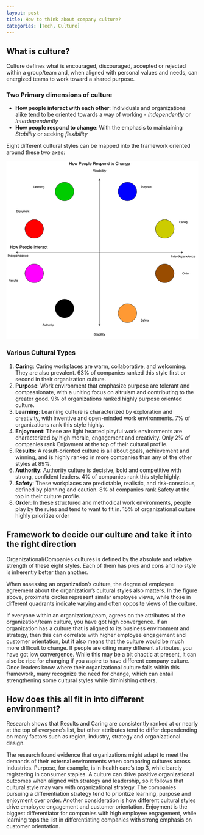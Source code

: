 ```yaml
---
layout: post
title: How to think about company culture?
categories: [Tech, Culture]
---
```


## What is culture?
Culture defines what is encouraged, discouraged, accepted or rejected within a group/team and, when aligned with personal values and needs, can energized teams to work toward a shared purpose.

### Two Primary dimensions of culture
- **How people interact with each other**: Individuals and organizations alike tend to be oriented towards a way of working - *Independently* or *Interdependently*
- **How people respond to change**: With the emphasis to maintaining *Stability* or seeking *flexibility*

Eight different cultural styles can be mapped into the framework oriented around these two axes:

![Culture](/images/culture.png)

### Various Cultural Types
1. **Caring**: Caring workplaces are warm, collaborative, and welcoming. They are also prevalent. 63% of companies ranked this style first or second in their organization culture.
2. **Purpose**: Work environment that emphasize purpose are tolerant and compassionate, with a uniting focus on altruism and contributing to the greater good. 9% of organizations ranked highly purpose oriented culture.
3. **Learning**: Learning culture is characterized by exploration and creativity, with inventive and open-minded work environments. 7% of organizations rank this style highly.
4. **Enjoyment**: These are light hearted playful work environments are characterized by high morale, engagement and creativity. Only 2% of companies rank Enjoyment at the top of their cultural profile.
5. **Results**: A result-oriented culture is all about goals, achievement and winning, and is highly ranked in more companies than any of the other styles at 89%.
6. **Authority**: Authority culture is decisive, bold and competitive with strong, confident leaders. 4% of companies rank this style highly.
7. **Safety**: These workplaces are predictable, realistic, and risk-conscious, defined by planning and caution. 8% of companies rank Safety at the top in their culture profile. 
8. **Order**: In these structured and methodical work environments, people play by the rules and tend to want to fit in. 15% of organizational culture highly prioritize order

## Framework to decide our culture and take it into the right direction
Organizational/Companies cultures is defined by the absolute and relative strength of these eight styles. Each of them has pros and cons and no style is inherently better than another.

When assessing an organization’s culture, the degree of employee agreement about the organization’s cultural styles also matters. In the figure above, proximate circles represent similar employee views, while those in different quadrants indicate varying and often opposite views of the culture.

If everyone within an organization/team, agrees on the attributes of the organization/team culture, you have got high convergence. If an organization has a culture that is aligned to its business environment and strategy, then this can correlate with higher employee engagement and customer orientation, but it also means that the culture would be much more difficult to change. If people are citing many different attributes, you have got low convergence. While this may be a bit chaotic at present, it can also be ripe for changing if you aspire to have different company culture. Once leaders know where their organizational culture falls within this framework, many recognize the need for change, which can entail strengthening some cultural styles while diminishing others.

## How does this all fit in into different environment?

Research shows that Results and Caring are consistently ranked at or nearly at the top of everyone’s list, but other attributes tend to differ dependending on many factors such as region, industry, strategy and organizational design. 

The research found evidence that organizations might adapt to meet the demands of their external environments when comparing cultures across industries. Purpose, for example, is in health care’s top 3, while barely registering in consumer staples. A culture can drive positive organizational outcomes when aligned with strategy and leadership, so it follows that cultural style may vary with organizational strategy. The companies pursuing a differentiation strategy tend to prioritize learning, purpose and enjoyment over order. Another consideration is how different cultural styles drive employee engagement and customer orientation. Enjoyment is the biggest differentiator for companies with high employee engagement, while learning tops the list in differentiating companies with strong emphasis on customer orientation.
